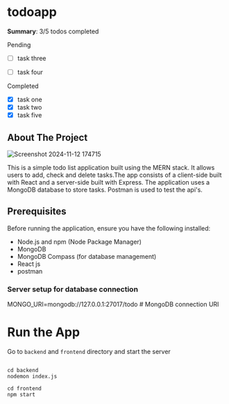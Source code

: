 # todoapp


**Summary**: 3/5 todos completed

Pending

- [ ] task three
- [ ] task four


Completed

- [x] task one
- [x] task two
- [x] task five

 ## About The Project
 ![Screenshot 2024-11-12 174715](https://github.com/user-attachments/assets/cdbe6b3c-3c95-4d3b-b896-e83eb8183de5)


 This is a simple todo list application built using the MERN stack. It allows users to add, check and delete tasks.The app consists of a client-side built with React and a server-side built with Express. The application uses a MongoDB database to store tasks. Postman is used to test the api's.


## Prerequisites

Before running the application, ensure you have the following installed:
- Node.js and npm (Node Package Manager)
- MongoDB
- MongoDB Compass (for database management)
- React js
- postman

  
###  Server setup for database connection

MONGO_URI=mongodb://127.0.0.1:27017/todo  # MongoDB connection URI


# Run the App
Go to ```backend``` and ```frontend``` directory and start the server
```

cd backend
nodemon index.js

cd frontend
npm start





